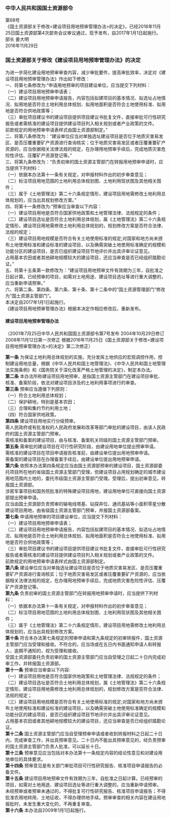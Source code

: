 ### 中华人民共和国国土资源部令  
第68号  
《国土资源部关于修改<建设项目用地预审管理办法>的决定》，已经2016年11月25日国土资源部第4次部务会议审议通过，现予发布，自2017年1月1日起施行。  
部长 姜大明  
2016年11月29日  

### 国土资源部关于修改《建设项目用地预审管理办法》的决定  
为进一步简化建设用地预审审查内容，减少审批要件，提高审批效率，决定对《建设项目用地预审管理办法》作出如下修改：  
一、将第七条修改为:“申请用地预审的项目建设单位，应当提交下列材料：  
（一）建设项目用地预审申请表；  
（二）建设项目用地预审申请报告，内容包括拟建项目的基本情况、拟选址占地情况、拟用地是否符合土地利用总体规划、拟用地面积是否符合土地使用标准、拟用地是否符合供地政策等；  
（三）审批项目建议书的建设项目提供项目建议书批复文件，直接审批可行性研究报告或者需核准的建设项目提供建设项目列入相关规划或者产业政策的文件。  
前款规定的用地预审申请表样式由国土资源部制定。”  
二、将第八条修改为：“建设单位应当对单独选址建设项目是否位于地质灾害易发区、是否压覆重要矿产资源进行查询核实；位于地质灾害易发区或者压覆重要矿产资源的，应当依据相关法律法规的规定，在办理用地预审手续后，完成地质灾害危险性评估、压覆矿产资源登记等。”  
三、将第九条修改为：“负责初审的国土资源主管部门在转报用地预审申请时，应当提供下列材料：  
（一）依据本办法第十一条有关规定，对申报材料作出的初步审查意见；  
（二）标注项目用地范围的土地利用总体规划图、土地利用现状图及其他相关图件；  
（三）属于《土地管理法》第二十六条规定情形，建设项目用地需修改土地利用总体规划的，应当出具规划修改方案。”  
四、将第十一条修改为:“预审应当审查以下内容：  
（一）建设项目用地是否符合国家供地政策和土地管理法律、法规规定的条件；  
（二）建设项目选址是否符合土地利用总体规划，属《土地管理法》第二十六条规定情形，建设项目用地需修改土地利用总体规划的，规划修改方案是否符合法律、法规的规定；  
（三）建设项目用地规模是否符合有关土地使用标准的规定;对国家和地方尚未颁布土地使用标准和建设标准的建设项目，以及确需突破土地使用标准确定的规模和功能分区的建设项目，是否已组织建设项目节地评价并出具评审论证意见。  
占用基本农田或者其他耕地规模较大的建设项目，还应当审查是否已经组织踏勘论证。”  
五、将第十五条第一款修改为：“建设项目用地预审文件有效期为三年，自批准之日起计算。已经预审的项目，如需对土地用途、建设项目选址等进行重大调整的，应当重新申请预审。”  
六、将第二条、第四条、第六条、第十条、第十二条中的“国土资源管理部门”修改为“国土资源主管部门”。  
本决定自2017年1月1日起施行。  
《建设项目用地预审管理办法》根据本决定作相应修改后，重新发布。  

#### 建设项目用地预审管理办法  
（2001年7月25日中华人民共和国国土资源部令第7号发布 2004年10月29日修订 2008年11月12日第一次修正 根据2016年11月25日《国土资源部关于修改<建设项目用地预审管理办法>的决定》第二次修正）  

**第一条** 为保证土地利用总体规划的实施，充分发挥土地供应的宏观调控作用，控制建设用地总量，根据《中华人民共和国土地管理法》、《中华人民共和国土地管理法实施条例》和《国务院关于深化改革严格土地管理的决定》，制定本办法。  
**第二条** 本办法所称建设项目用地预审，是指国土资源主管部门在建设项目审批、核准、备案阶段，依法对建设项目涉及的土地利用事项进行的审查。  
**第三条** 预审应当遵循下列原则：  
（一）符合土地利用总体规划；  
（二）保护耕地，特别是基本农田；  
（三）合理和集约节约利用土地；  
（四）符合国家供地政策。  
**第四条** 建设项目用地实行分级预审。  
需人民政府或有批准权的人民政府发展和改革等部门审批的建设项目，由该人民政府的国土资源主管部门预审。  
需核准和备案的建设项目，由与核准、备案机关同级的国土资源主管部门预审。  
**第五条** 需审批的建设项目在可行性研究阶段，由建设用地单位提出预审申请。  
需核准的建设项目在项目申请报告核准前，由建设单位提出用地预审申请。  
需备案的建设项目在办理备案手续后，由建设单位提出用地预审申请。  
**第六条** 依照本办法第四条规定应当由国土资源部预审的建设项目，国土资源部委托项目所在地的省级国土资源主管部门受理，但建设项目占用规划确定的城市建设用地范围内土地的，委托市级国土资源主管部门受理。受理后，提出初审意见，转报国土资源部。  
涉密军事项目和国务院批准的特殊建设项目用地，建设用地单位可直接向国土资源部提出预审申请。  
应当由国土资源部负责预审的输电线塔基、钻探井位、通讯基站等小面积零星分散建设项目用地，由省级国土资源主管部门预审，并报国土资源部备案。  
**第七条** 申请用地预审的项目建设单位，应当提交下列材料：  
（一）建设项目用地预审申请表；  
（二）建设项目用地预审申请报告，内容包括拟建项目的基本情况、拟选址占地情况、拟用地是否符合土地利用总体规划、拟用地面积是否符合土地使用标准、拟用地是否符合供地政策等；  
（三）审批项目建议书的建设项目提供项目建议书批复文件，直接审批可行性研究报告或者需核准的建设项目提供建设项目列入相关规划或者产业政策的文件。  
前款规定的用地预审申请表样式由国土资源部制定。  
**第八条** 建设单位应当对单独选址建设项目是否位于地质灾害易发区、是否压覆重要矿产资源进行查询核实；位于地质灾害易发区或者压覆重要矿产资源的，应当依据相关法律法规的规定，在办理用地预审手续后，完成地质灾害危险性评估、压覆矿产资源登记等。  
**第九条** 负责初审的国土资源主管部门在转报用地预审申请时，应当提供下列材料：  
（一）依据本办法第十一条有关规定，对申报材料作出的初步审查意见；  
（二）标注项目用地范围的土地利用总体规划图、土地利用现状图及其他相关图件；  
（三）属于《土地管理法》第二十六条规定情形，建设项目用地需修改土地利用总体规划的，应当出具规划修改方案。  
**第十条** 符合本办法第七条规定的预审申请和第九条规定的初审转报件，国土资源主管部门应当受理和接收。不符合的，应当场或在五日内书面通知申请人和转报人，逾期不通知的，视为受理和接收。  
受国土资源部委托负责初审的国土资源主管部门应当自受理之日起二十日内完成初审工作，并转报国土资源部。  
**第十一条** 预审应当审查以下内容:  
（一）建设项目用地是否符合国家供地政策和土地管理法律、法规规定的条件；  
（二）建设项目选址是否符合土地利用总体规划，属《土地管理法》第二十六条规定情形，建设项目用地需修改土地利用总体规划的，规划修改方案是否符合法律、法规的规定；  
（三）建设项目用地规模是否符合有关土地使用标准的规定;对国家和地方尚未颁布土地使用标准和建设标准的建设项目，以及确需突破土地使用标准确定的规模和功能分区的建设项目，是否已组织建设项目节地评价并出具评审论证意见。  
占用基本农田或者其他耕地规模较大的建设项目，还应当审查是否已经组织踏勘论证。  
**第十二条** 国土资源主管部门应当自受理预审申请或者收到转报材料之日起二十日内，完成审查工作，并出具预审意见。二十日内不能出具预审意见的，经负责预审的国土资源主管部门负责人批准，可以延长十日。  
**第十三条** 预审意见应当包括对本办法第十一条规定内容的结论性意见和对建设用地单位的具体要求。  
**第十四条** 预审意见是有关部门审批项目可行性研究报告、核准项目申请报告的必备文件。  
**第十五条** 建设项目用地预审文件有效期为三年，自批准之日起计算。已经预审的项目，如需对土地用途、建设项目选址等进行重大调整的，应当重新申请预审。  
未经预审或者预审未通过的，不得批复可行性研究报告、核准项目申请报告；不得批准农用地转用、土地征收，不得办理供地手续。预审审查的相关内容在建设用地报批时，未发生重大变化的，不再重复审查。  
**第十六条** 本办法自2009年1月1日起施行。  
